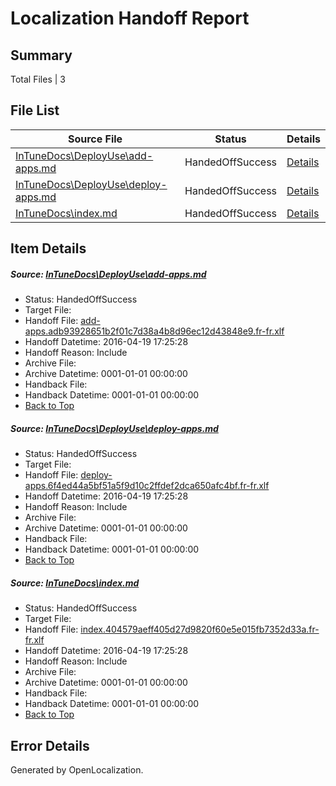 # <a name='report-top'></a> Localization Handoff Report

## Summary
 Total Files | 3

## File List
 Source File | Status | Details 
 ----------- | ------ | ------- 
 [InTuneDocs\DeployUse\add-apps.md](https://github.com/Microsoft/IntuneDocs-pr/blob/1c00bbad386686b85f602deada156127ebde5552/InTuneDocs/DeployUse/add-apps.md) | HandedOffSuccess | [Details](#fcaafcdd741aa465a2f78497c3308f3a171b5fc924)
 [InTuneDocs\DeployUse\deploy-apps.md](https://github.com/Microsoft/IntuneDocs-pr/blob/1c00bbad386686b85f602deada156127ebde5552/InTuneDocs/DeployUse/deploy-apps.md) | HandedOffSuccess | [Details](#700fb5716afc4e78d29b1d8fb206cab6ae15320047)
 [InTuneDocs\index.md](https://github.com/Microsoft/IntuneDocs-pr/blob/1c00bbad386686b85f602deada156127ebde5552/InTuneDocs/index.md) | HandedOffSuccess | [Details](#f0866b0edb6cb22ae4b38dc7d1bcace358688667684)

## Item Details
##### <a name='fcaafcdd741aa465a2f78497c3308f3a171b5fc924'></a> Source: [InTuneDocs\DeployUse\add-apps.md](https://github.com/Microsoft/IntuneDocs-pr/blob/1c00bbad386686b85f602deada156127ebde5552/InTuneDocs/DeployUse/add-apps.md)
* Status: HandedOffSuccess
* Target File: 
* Handoff File: [add-apps.adb93928651b2f01c7d38a4b8d96ec12d43848e9.fr-fr.xlf](https://github.com/Microsoft/EM.handoff/blob/6d8d3520e76c28cf22850db1acf5435aaafa2fb2/ol-handoff/Microsoft/IntuneDocs-pr.fr-fr/master/add-apps.adb93928651b2f01c7d38a4b8d96ec12d43848e9.fr-fr.xlf)
* Handoff Datetime: 2016-04-19 17:25:28
* Handoff Reason: Include
* Archive File: 
* Archive Datetime: 0001-01-01 00:00:00
* Handback File: 
* Handback Datetime: 0001-01-01 00:00:00
* [Back to Top](#report-top)

##### <a name='700fb5716afc4e78d29b1d8fb206cab6ae15320047'></a> Source: [InTuneDocs\DeployUse\deploy-apps.md](https://github.com/Microsoft/IntuneDocs-pr/blob/1c00bbad386686b85f602deada156127ebde5552/InTuneDocs/DeployUse/deploy-apps.md)
* Status: HandedOffSuccess
* Target File: 
* Handoff File: [deploy-apps.6f4ed44a5bf51a5f9d10c2ffdef2dca650afc4bf.fr-fr.xlf](https://github.com/Microsoft/EM.handoff/blob/6d8d3520e76c28cf22850db1acf5435aaafa2fb2/ol-handoff/Microsoft/IntuneDocs-pr.fr-fr/master/deploy-apps.6f4ed44a5bf51a5f9d10c2ffdef2dca650afc4bf.fr-fr.xlf)
* Handoff Datetime: 2016-04-19 17:25:28
* Handoff Reason: Include
* Archive File: 
* Archive Datetime: 0001-01-01 00:00:00
* Handback File: 
* Handback Datetime: 0001-01-01 00:00:00
* [Back to Top](#report-top)

##### <a name='f0866b0edb6cb22ae4b38dc7d1bcace358688667684'></a> Source: [InTuneDocs\index.md](https://github.com/Microsoft/IntuneDocs-pr/blob/1c00bbad386686b85f602deada156127ebde5552/InTuneDocs/index.md)
* Status: HandedOffSuccess
* Target File: 
* Handoff File: [index.404579aeff405d27d9820f60e5e015fb7352d33a.fr-fr.xlf](https://github.com/Microsoft/EM.handoff/blob/6d8d3520e76c28cf22850db1acf5435aaafa2fb2/ol-handoff/Microsoft/IntuneDocs-pr.fr-fr/master/index.404579aeff405d27d9820f60e5e015fb7352d33a.fr-fr.xlf)
* Handoff Datetime: 2016-04-19 17:25:28
* Handoff Reason: Include
* Archive File: 
* Archive Datetime: 0001-01-01 00:00:00
* Handback File: 
* Handback Datetime: 0001-01-01 00:00:00
* [Back to Top](#report-top)


## Error Details

Generated by OpenLocalization.
